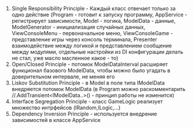 1. Single Responsibility Principle - Каждый класс отвечает только за одно действие (Program - готовит к запуску программу, AppService - регистрирует зависимости, Model - логика, ModelData - данные, ModelGenerator - инициализация случайных данных, ViewConsoleMenu - первоначальное меню, ViewConsoleGame - представление игры через консоль терминала, Presenter взаимодействие между логикой и представлением  сообщение между модулями, отдельные настройки из DI конфигурации делать не стал, уже масло масленное какое - то)
2. Open/Closed Principle -  потомок ModelDataInterval расширяет функционал базового ModelData, чтобы можно было угадать в доверительном интервале, не меняя его 
3. Liskov Substitution Principle - в Model в поле типа IModelData внедряется потомок ModelData (в Program можно раскомментарить //.AddTransient<IModelData..>() - принцип работы не изменится)
4. Interface Segregation Principle - класс GameLogic реализует множество интрфейсов (IRandom,ILogic,...)
5. Dependency Inversion Principle - используется внедрение зависимостей в классе AppService 